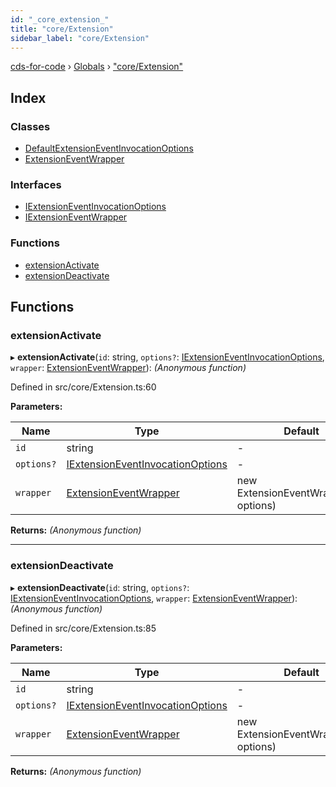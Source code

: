```yaml
---
id: "_core_extension_"
title: "core/Extension"
sidebar_label: "core/Extension"
---
```


[cds-for-code](../index.md) › [Globals](../globals.md) › ["core/Extension"](_core_extension_.md)

## Index

### Classes

* [DefaultExtensionEventInvocationOptions](../classes/_core_extension_.defaultextensioneventinvocationoptions.md)
* [ExtensionEventWrapper](../classes/_core_extension_.extensioneventwrapper.md)

### Interfaces

* [IExtensionEventInvocationOptions](../interfaces/_core_extension_.iextensioneventinvocationoptions.md)
* [IExtensionEventWrapper](../interfaces/_core_extension_.iextensioneventwrapper.md)

### Functions

* [extensionActivate](_core_extension_.md#extensionactivate)
* [extensionDeactivate](_core_extension_.md#extensiondeactivate)

## Functions

###  extensionActivate

▸ **extensionActivate**(`id`: string, `options?`: [IExtensionEventInvocationOptions](../interfaces/_core_extension_.iextensioneventinvocationoptions.md), `wrapper`: [ExtensionEventWrapper](../classes/_core_extension_.extensioneventwrapper.md)): *(Anonymous function)*

Defined in src/core/Extension.ts:60

**Parameters:**

Name | Type | Default |
------ | ------ | ------ |
`id` | string | - |
`options?` | [IExtensionEventInvocationOptions](../interfaces/_core_extension_.iextensioneventinvocationoptions.md) | - |
`wrapper` | [ExtensionEventWrapper](../classes/_core_extension_.extensioneventwrapper.md) | new ExtensionEventWrapper(id, options) |

**Returns:** *(Anonymous function)*

___

###  extensionDeactivate

▸ **extensionDeactivate**(`id`: string, `options?`: [IExtensionEventInvocationOptions](../interfaces/_core_extension_.iextensioneventinvocationoptions.md), `wrapper`: [ExtensionEventWrapper](../classes/_core_extension_.extensioneventwrapper.md)): *(Anonymous function)*

Defined in src/core/Extension.ts:85

**Parameters:**

Name | Type | Default |
------ | ------ | ------ |
`id` | string | - |
`options?` | [IExtensionEventInvocationOptions](../interfaces/_core_extension_.iextensioneventinvocationoptions.md) | - |
`wrapper` | [ExtensionEventWrapper](../classes/_core_extension_.extensioneventwrapper.md) | new ExtensionEventWrapper(id, options) |

**Returns:** *(Anonymous function)*
